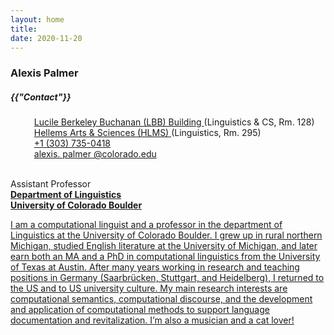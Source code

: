 ```yaml
---
layout: home
title: 
date: 2020-11-20 
---
```

### Alexis Palmer
<div class="blogcard frontcontact card-4 mb-0" style="width: 100%;">
  <div class="card-body">
    <h5 class="card-title text-center" style="font-size:{{ theme.post-title-size }};font-weight:{{ theme.post-font-weight }};">{{"Contact"}}
    </h5>
    <!--- The following is ripped directly from Nathan Scheider's website
    https://people.cs.georgetown.edu/nschneid/ .  It has been adjusted to suit
    the needs and aesthetics of this website --->
    <ul id="contact" class="well" style="list-style-type: none; position: relative;">
      <li style="padding-left: 1em;">
        <span class="fas fa-map-marker-alt" style="position: absolute; left: 1em; top: unset">
        </span>
        <a href="https://www.colorado.edu/map/?id=336#!m/193852" target="_blank" class="highlighted">Lucile Berkeley Buchanan (LBB) Building
        </a> (Linguistics & CS, Rm. 128) 
      </li>
      <li style="padding-left: 1em;">
        <a href="https://www.colorado.edu/map/?id=336#!m/193881" target="_blank" class="highlighted"> Hellems Arts & Sciences (HLMS)
        </a> (Linguistics, Rm. 295) 
      </li>
      <li style="padding-left: 1em;">
        <span class="fas fa-phone" style="position: absolute; left: 1em; top: unset;">
        </span>
        <!-- TODO: Get office telephone number -->
        <a href="tel:+13037350418" class="highlighted">+1 (303) 735-0418
        </a>
      </li>
      <li style="padding-left: 1em;" class="email">
        <a href="mailto:alexis.palmer@colorado.edu" class="highlighted">
          <span class="fas fa-envelope" style="position: absolute; left: 1em;">
          </span>alexis.
            <span style="display: none">i.hate.spam.
            </span>palmer
            <span style="display: none">i.hate.spam.
            </span>@colorado.edu
        </a>
      </li>
    </ul>
  </div>
</div>

<br> Assistant Professor 
<br> <a href="https://www.colorado.edu/linguistics/" class="highlighted" target="_blank"> **Department of Linguistics**
<br> <a href="https://colorado.edu/" class="highlighted" target = "_blank">**University of Colorado Boulder**

I am a computational linguist and a professor in the department of Linguistics at the University of Colorado Boulder. I grew up in rural northern Michigan, studied English literature at the University of Michigan, and later earn both an MA and a PhD in computational linguistics from the University of Texas at Austin. After many years working in research and teaching positions in Germany (Saarbrücken, Stuttgart, and Heidelberg), I returned to the US and to US university culture. My main research interests are computational semantics, computational discourse, and the development and application of computational methods to support language documentation and revitalization. I’m also a musician and a cat lover!
